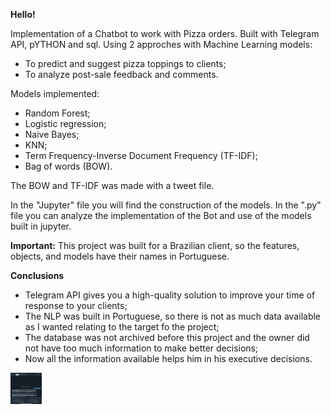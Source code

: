 **Hello!**

Implementation of a Chatbot to work with Pizza orders. Built with Telegram API, pYTHON and sql. Using 2 approches with Machine Learning models:

* To predict and suggest pizza toppings to clients;
* To analyze post-sale feedback and comments.

Models implemented:

* Random Forest;
* Logistic regression;
* Naive Bayes;
* KNN;
* Term Frequency-Inverse Document Frequency (TF-IDF);
* Bag of words (BOW).

The BOW and TF-IDF was made with a tweet file.

In the "Jupyter" file you will find the construction of the models.
In the ".py" file you can analyze the implementation of the Bot and use of the models built in jupyter.

**Important:** This project was built for a Brazilian client, so the features, objects, and models have their names in Portuguese.

**Conclusions**

* Telegram API gives you a high-quality solution to improve your time of response to your clients;
* The NLP was built in Portuguese, so there is not as much data available as I wanted relating to the target fo the project;
* The database was not archived before this project and the owner did not have too much information to make better decisions;
* Now all the information available helps him in his executive decisions.



<img src="./PRINT_EXAMPLES/image_1.jpeg" height="50" width="50">
